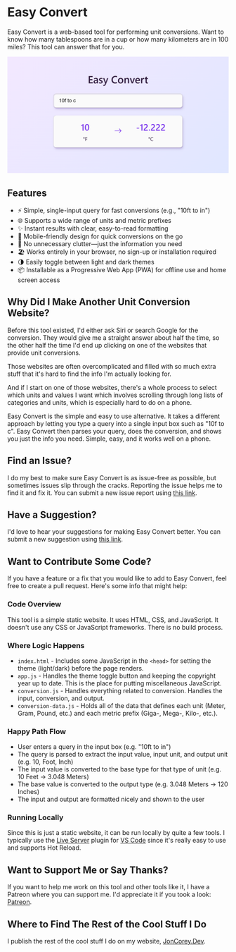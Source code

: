 # Easy Convert

Easy Convert is a web-based tool for performing unit conversions. Want to know how many tablespoons are in a cup or how many kilometers are in 100 miles? This tool can answer that for you.

![Easy Convert tool showing a conversion from 10 degrees Fahrenheit to -12.222 degrees Celsius](/images/card.png)

## Features

- ⚡ Simple, single-input query for fast conversions (e.g., "10ft to in")
- 🌐 Supports a wide range of units and metric prefixes
- ✨ Instant results with clear, easy-to-read formatting
- 📱 Mobile-friendly design for quick conversions on the go
- 🚫 No unnecessary clutter—just the information you need
- 🏖️ Works entirely in your browser, no sign-up or installation required
- 🌗 Easily toggle between light and dark themes
- 📦 Installable as a Progressive Web App (PWA) for offline use and home screen access

## Why Did I Make Another Unit Conversion Website?

Before this tool existed, I'd either ask Siri or search Google for the conversion. They would give me a straight answer about half the time, so the other half the time I'd end up clicking on one of the websites that provide unit conversions.

Those websites are often overcomplicated and filled with so much extra stuff that it's hard to find the info I'm actually looking for.

And if I start on one of those websites, there's a whole process to select which units and values I want which involves scrolling through long lists of categories and units, which is especially hard to do on a phone.

Easy Convert is the simple and easy to use alternative. It takes a different approach by letting you type a query into a single input box such as "10f to c". Easy Convert then parses your query, does the conversion, and shows you just the info you need. Simple, easy, and it works well on a phone.

## Find an Issue?

I do my best to make sure Easy Convert is as issue-free as possible, but sometimes issues slip through the cracks. Reporting the issue helps me to find it and fix it. You can submit a new issue report using [this link](https://github.com/Jon-Corey/EasyConvert/issues/new).

## Have a Suggestion?

I'd love to hear your suggestions for making Easy Convert better. You can submit a new suggestion using [this link](https://github.com/Jon-Corey/EasyConvert/issues/new).

## Want to Contribute Some Code?

If you have a feature or a fix that you would like to add to Easy Convert, feel free to create a pull request. Here's some info that might help:

### Code Overview

This tool is a simple static website. It uses HTML, CSS, and JavaScript. It doesn't use any CSS or JavaScript frameworks. There is no build process.

### Where Logic Happens

- `index.html` - Includes some JavaScript in the `<head>` for setting the theme (light/dark) before the page renders.
- `app.js` - Handles the theme toggle button and keeping the copyright year up to date. This is the place for putting miscellaneous JavaScript.
- `conversion.js` - Handles everything related to conversion. Handles the input, conversion, and output.
- `conversion-data.js` - Holds all of the data that defines each unit (Meter, Gram, Pound, etc.) and each metric prefix (Giga-, Mega-, Kilo-, etc.).

### Happy Path Flow

- User enters a query in the input box (e.g. "10ft to in")
- The query is parsed to extract the input value, input unit, and output unit (e.g. 10, Foot, Inch)
- The input value is converted to the base type for that type of unit (e.g. 10 Feet -> 3.048 Meters)
- The base value is converted to the output type (e.g. 3.048 Meters -> 120 Inches)
- The input and output are formatted nicely and shown to the user

### Running Locally

Since this is just a static website, it can be run locally by quite a few tools. I typically use the [Live Server](https://marketplace.visualstudio.com/items?itemName=ritwickdey.LiveServer) plugin for [VS Code](https://code.visualstudio.com/) since it's really easy to use and supports Hot Reload.

## Want to Support Me or Say Thanks?

If you want to help me work on this tool and other tools like it, I have a Patreon where you can support me. I'd appreciate it if you took a look: [Patreon](https://patreon.com/JonCorey).

## Where to Find The Rest of the Cool Stuff I Do

I publish the rest of the cool stuff I do on my website, [JonCorey.Dev](https://joncorey.dev).
